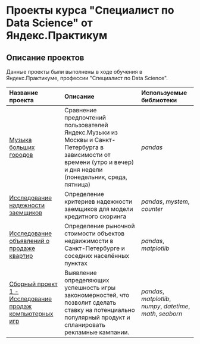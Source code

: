 # Проекты курса "Специалист по Data Science" от Яндекс.Практикум

## Описание проектов

Данные проекты были выполнены в ходе обучения в Яндекс.Практикуме, профессии "Специалист по Data Science".

| Название проекта | Описание | Используемые библиотеки | 
| :---------------------- | :---------------------- | :---------------------- |
| [Музыка больших городов](big_cities_music) | Сравнение предпочтений пользователей Яндекс.Музыки из Москвы и Санкт-Петербурга в зависимости от времени (утро и вечер) и дня недели (понедельник, среда, пятница)| *pandas* |
| [Исследование надежности заемщиков](credit_scoring) | Определение критериев надежности заемщиков для модели кредитного скоринга| *pandas*,  *mystem*,  *counter*|
| [Исследование объявлений о продаже квартир](sale_of_apartments) | Определение рыночной стоимости объектов недвижимости в Санкт-Петербурге и соседних населённых пунктах| *pandas*,  *matplotlib*|
| [Сборный проект 1 - Исследование продаж компьютерных игр](collected_project_1) | Выявление определяющих успешность игры закономерностей, что позволит сделать ставку на потенциально популярный продукт и спланировать рекламные кампании.| *pandas*, *matplotlib*, *numpy*, *datetime*, *math*, *seaborn*|
